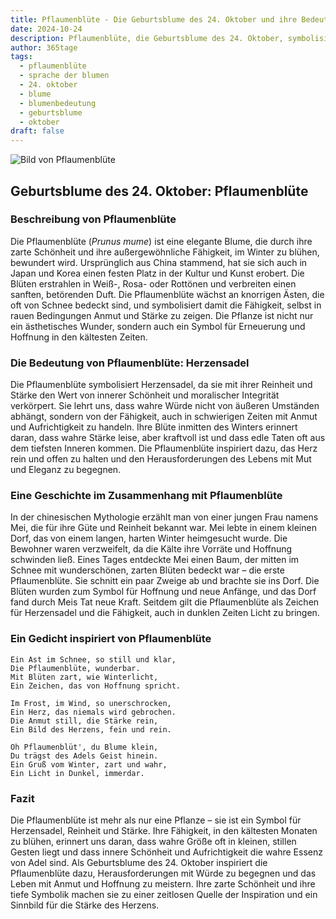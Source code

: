```yaml
---
title: Pflaumenblüte - Die Geburtsblume des 24. Oktober und ihre Bedeutung
date: 2024-10-24
description: Pflaumenblüte, die Geburtsblume des 24. Oktober, symbolisiert Herzensadel. Erfahre mehr über ihre Geschichte, Bedeutung und Symbolik in der Sprache der Blumen.
author: 365tage
tags:
  - pflaumenblüte
  - sprache der blumen
  - 24. oktober
  - blume
  - blumenbedeutung
  - geburtsblume
  - oktober
draft: false
---
```


![Bild von Pflaumenblüte](https://cdn.pixabay.com/photo/2021/03/07/08/28/plum-blossom-6075483_1280.jpg#center)


## Geburtsblume des 24. Oktober: Pflaumenblüte

### Beschreibung von Pflaumenblüte

Die Pflaumenblüte (_Prunus mume_) ist eine elegante Blume, die durch ihre zarte Schönheit und ihre außergewöhnliche Fähigkeit, im Winter zu blühen, bewundert wird. Ursprünglich aus China stammend, hat sie sich auch in Japan und Korea einen festen Platz in der Kultur und Kunst erobert. Die Blüten erstrahlen in Weiß-, Rosa- oder Rottönen und verbreiten einen sanften, betörenden Duft. Die Pflaumenblüte wächst an knorrigen Ästen, die oft von Schnee bedeckt sind, und symbolisiert damit die Fähigkeit, selbst in rauen Bedingungen Anmut und Stärke zu zeigen. Die Pflanze ist nicht nur ein ästhetisches Wunder, sondern auch ein Symbol für Erneuerung und Hoffnung in den kältesten Zeiten.

### Die Bedeutung von Pflaumenblüte: Herzensadel

Die Pflaumenblüte symbolisiert Herzensadel, da sie mit ihrer Reinheit und Stärke den Wert von innerer Schönheit und moralischer Integrität verkörpert. Sie lehrt uns, dass wahre Würde nicht von äußeren Umständen abhängt, sondern von der Fähigkeit, auch in schwierigen Zeiten mit Anmut und Aufrichtigkeit zu handeln. Ihre Blüte inmitten des Winters erinnert daran, dass wahre Stärke leise, aber kraftvoll ist und dass edle Taten oft aus dem tiefsten Inneren kommen. Die Pflaumenblüte inspiriert dazu, das Herz rein und offen zu halten und den Herausforderungen des Lebens mit Mut und Eleganz zu begegnen.

### Eine Geschichte im Zusammenhang mit Pflaumenblüte

In der chinesischen Mythologie erzählt man von einer jungen Frau namens Mei, die für ihre Güte und Reinheit bekannt war. Mei lebte in einem kleinen Dorf, das von einem langen, harten Winter heimgesucht wurde. Die Bewohner waren verzweifelt, da die Kälte ihre Vorräte und Hoffnung schwinden ließ. Eines Tages entdeckte Mei einen Baum, der mitten im Schnee mit wunderschönen, zarten Blüten bedeckt war – die erste Pflaumenblüte. Sie schnitt ein paar Zweige ab und brachte sie ins Dorf. Die Blüten wurden zum Symbol für Hoffnung und neue Anfänge, und das Dorf fand durch Meis Tat neue Kraft. Seitdem gilt die Pflaumenblüte als Zeichen für Herzensadel und die Fähigkeit, auch in dunklen Zeiten Licht zu bringen.

### Ein Gedicht inspiriert von Pflaumenblüte

```
Ein Ast im Schnee, so still und klar,
Die Pflaumenblüte, wunderbar.
Mit Blüten zart, wie Winterlicht,
Ein Zeichen, das von Hoffnung spricht.

Im Frost, im Wind, so unerschrocken,
Ein Herz, das niemals wird gebrochen.
Die Anmut still, die Stärke rein,
Ein Bild des Herzens, fein und rein.

Oh Pflaumenblüt', du Blume klein,
Du trägst des Adels Geist hinein.
Ein Gruß vom Winter, zart und wahr,
Ein Licht in Dunkel, immerdar.
```

### Fazit

Die Pflaumenblüte ist mehr als nur eine Pflanze – sie ist ein Symbol für Herzensadel, Reinheit und Stärke. Ihre Fähigkeit, in den kältesten Monaten zu blühen, erinnert uns daran, dass wahre Größe oft in kleinen, stillen Gesten liegt und dass innere Schönheit und Aufrichtigkeit die wahre Essenz von Adel sind. Als Geburtsblume des 24. Oktober inspiriert die Pflaumenblüte dazu, Herausforderungen mit Würde zu begegnen und das Leben mit Anmut und Hoffnung zu meistern. Ihre zarte Schönheit und ihre tiefe Symbolik machen sie zu einer zeitlosen Quelle der Inspiration und ein Sinnbild für die Stärke des Herzens.
